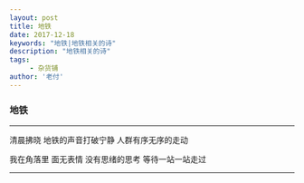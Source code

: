 ```yaml
---
layout: post
title: 地铁
date: 2017-12-18
keywords: "地铁|地铁相关的诗"
description: "地铁相关的诗"
tags:
     - 杂货铺
author: '老付'
---
```

 

### 地铁
-----------------
清晨拂晓
地铁的声音打破宁静
人群有序无序的走动

我在角落里
面无表情
没有思绪的思考
等待一站一站走过    

------------------